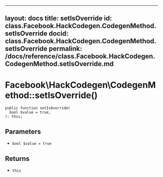 
***

layout: docs
title: setIsOverride
id: class.Facebook.HackCodegen.CodegenMethod.setIsOverride
docid: class.Facebook.HackCodegen.CodegenMethod.setIsOverride
permalink: /docs/reference/class.Facebook.HackCodegen.CodegenMethod.setIsOverride.md
---







# Facebook\\HackCodegen\\CodegenMethod::setIsOverride()




``` Hack
public function setIsOverride(
  bool $value = true,
): this;
```




## Parameters




- ` bool $value = true `




## Returns




+ ` this `